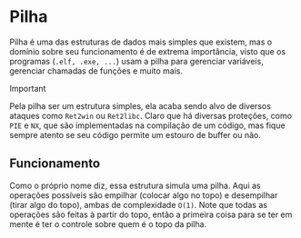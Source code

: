 # Pilha
Pilha é uma das estruturas de dados mais simples que existem, mas o domínio sobre seu funcionamento é de extrema importância, visto que os programas (`.elf, .exe, ...`) usam a pilha para gerenciar variáveis, gerenciar chamadas de funções e muito mais. 

> [!IMPORTANT]
> Pela pilha ser um estrutura simples, ela acaba sendo alvo de diversos ataques como `Ret2win` ou `Ret2libc`. Claro que há diversas proteções, como `PIE` e `NX`, que são implementadas na compilação de um código, mas fique sempre atento se seu código permite um estouro de buffer ou não.

## Funcionamento
Como o próprio nome diz, essa estrutura simula uma pilha. Aqui as operações possíveis são empilhar (colocar algo no topo) e desempilhar (tirar algo do topo), ambas de complexidade `O(1)`. Note que todas as operações são feitas à partir do topo, então a primeira coisa para se ter em mente é ter o controle sobre quem é o topo da pilha.
